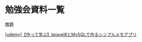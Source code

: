 # 勉強会資料一覧

[無題](%E5%8B%89%E5%BC%B7%E4%BC%9A%E8%B3%87%E6%96%99%E4%B8%80%E8%A6%A7%20aa551ef865a84e0aaf81032ad12b6abc/%E7%84%A1%E9%A1%8C%E3%81%AE%E3%83%86%E3%82%99%E3%83%BC%E3%82%BF%E3%83%98%E3%82%99%E3%83%BC%E3%82%B9%20ea6d953939254ac9812dd4b112e1f95c.md)

[[udemy]【作って学ぶ】laravel8とMySQLで作るシンプルメモアプリ](%E5%8B%89%E5%BC%B7%E4%BC%9A%E8%B3%87%E6%96%99%E4%B8%80%E8%A6%A7%20aa551ef865a84e0aaf81032ad12b6abc/%5Budemy%5D%E3%80%90%E4%BD%9C%E3%81%A3%E3%81%A6%E5%AD%A6%E3%81%B5%E3%82%99%E3%80%91laravel8%E3%81%A8MySQL%E3%81%A6%E3%82%99%E4%BD%9C%E3%82%8B%E3%82%B7%E3%83%B3%E3%83%95%E3%82%9A%E3%83%AB%E3%83%A1%E3%83%A2%E3%82%A2%E3%83%95%E3%82%9A%E3%83%AA%20e2beb62bd57a49b9a12f1b3c7930fda4.md)